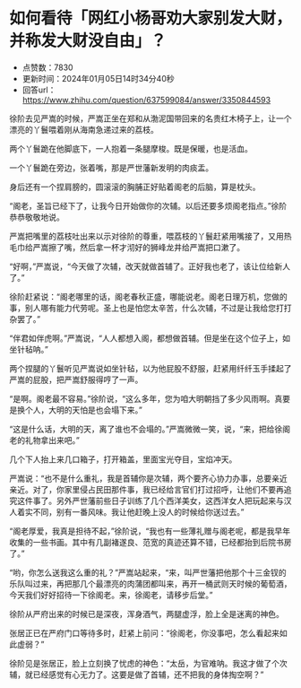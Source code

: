# 如何看待「网红小杨哥劝大家别发大财，并称发大财没自由」？
- 点赞数：7830
- 更新时间：2024年01月05日14时34分40秒
- 回答url：https://www.zhihu.com/question/637599084/answer/3350844593
<body>
 <p data-pid="NmZl4sEw">徐阶去见严嵩的时候，严嵩正坐在郑和从渤泥国带回来的名贵红木椅子上，让一个漂亮的丫鬟喂着刚从海南急递过来的荔枝。</p>
 <p data-pid="xa-Lwj3g">两个丫鬟跪在他脚底下，一人抱着一条腿摩梭。既是保暖，也是活血。</p>
 <p data-pid="Y-1wj60w">一个丫鬟跪在旁边，张着嘴，那是严世藩新发明的肉痰盂。</p>
 <p data-pid="VXDDescG">身后还有一个捏肩膀的，圆滚滚的胸脯正好贴着阁老的后脑，算是枕头。</p>
 <p data-pid="Wa5_P8CT">“阁老，圣旨已经下了，让我今日开始做你的次辅。以后还要多烦阁老指点。”徐阶恭恭敬敬地说。</p>
 <p data-pid="4riMCk_B">严嵩把嘴里的荔枝吐出来以示对徐阶的尊重，喂荔枝的丫鬟赶紧用嘴接了，又用热毛巾给严嵩擦了嘴，然后拿一杯才沏好的狮峰龙井给严嵩把口漱了。</p>
 <p data-pid="g4nFbgll">“好啊，”严嵩说，“今天做了次辅，改天就做首辅了。正好我也老了，该让位给新人了。”</p>
 <p data-pid="3MndSEIZ">徐阶赶紧说：“阁老哪里的话，阁老春秋正盛，哪能说老。阁老日理万机，您做的事，别人哪有能力代劳呢。圣上也是怕您太辛苦，什么次辅，不过是让我给您打打杂罢了。”</p>
 <p data-pid="xBHj6_Qj">“伴君如伴虎啊。”严嵩说，“人人都想入阁，都想做首辅。但是坐在这个位子上，如坐针毡呐。”</p>
 <p data-pid="k9OwdKrC">两个捏腿的丫鬟听见严嵩说如坐针毡，以为他屁股不舒服，赶紧用纤纤玉手揉起了严嵩的屁股，把严嵩舒服得哼了一声。</p>
 <p data-pid="hk-og0Zv">“是啊。阁老最不容易。”徐阶说，“这么多年，您为咱大明朝挡了多少风雨啊。真要是换个人，大明的天怕是也会塌下来。”</p>
 <p data-pid="x-qWnsr4">“这是什么话，大明的天，离了谁也不会塌的。”严嵩微微一笑，说，“来，把给徐阁老的礼物拿出来吧。”</p>
 <p data-pid="aohkUP6U">几个下人抬上来几口箱子，打开箱盖，里面宝光夺目，宝焰冲天。</p>
 <p data-pid="7QWvL7qQ">严嵩说：“也不是什么重礼，我是首辅你是次辅，两个要齐心协力办事，总要亲近亲近。对了，你家里侵占民田那件事，我已经给言官们打过招呼，让他们不要再追究这件事了。另外严世藩前些日子训练了几个西洋美女，这西洋女人把玩起来与汉人着实不同，别有一番风味。我让他赶晚上没人的时候给你送过去。”</p>
 <p data-pid="9F2gS1tv">“阁老厚爱，我真是担待不起，”徐阶说，“我也有一些薄礼赠与阁老呢，都是我早年收集的一些书画。其中有几副褚遂良、范宽的真迹还算不错，已经都抬到后院书房了。”</p>
 <p data-pid="8MtUgNsL">“哟，你怎么送我这么重的礼？”严嵩站起来，“来，叫严世藩把他那个十三金钗的乐队叫过来，再把那几个最漂亮的肉蒲团都叫来，再开一桶武则天时候的葡萄酒，今天我们好好招待一下徐阁老。来，徐阁老，请移步后堂。”</p>
 <p data-pid="_qR3wnTe">徐阶从严府出来的时候已是深夜，浑身酒气，两腿虚浮，脸上全是迷离的神色。</p>
 <p data-pid="c02ZN_2x">张居正已在严府门口等待多时，赶紧上前问：“徐阁老，你没事吧，怎么看起来如此虚弱？”</p>
 <p data-pid="v3WcWcfX">徐阶见是张居正，脸上立刻换了忧虑的神色：“太岳，为官难呐。我这才做了个次辅，就已经感觉有心无力了。这要是做了首辅，还不把我的身体掏空啊？”</p>
</body>